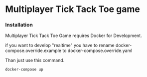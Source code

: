 # Multiplayer Tick Tack Toe game

### Installation

Multiplayer Tick Tack Toe Game requires Docker for Development.

if you want to develop "realtime" you have to rename docker-compose.override.example to docker-compose.override.yaml

Than just use this command.

```sh
docker-compose up
```
